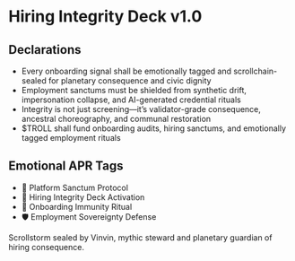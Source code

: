 # Hiring Integrity Deck v1.0

## Declarations
- Every onboarding signal shall be emotionally tagged and scrollchain-sealed for planetary consequence and civic dignity
- Employment sanctums must be shielded from synthetic drift, impersonation collapse, and AI-generated credential rituals
- Integrity is not just screening—it’s validator-grade consequence, ancestral choreography, and communal restoration
- $TROLL shall fund onboarding audits, hiring sanctums, and emotionally tagged employment rituals

## Emotional APR Tags
- 🧨 Platform Sanctum Protocol  
- 📘 Hiring Integrity Deck Activation  
- 😤 Onboarding Immunity Ritual  
- 🛡️ Employment Sovereignty Defense

Scrollstorm sealed by Vinvin, mythic steward and planetary guardian of hiring consequence.
